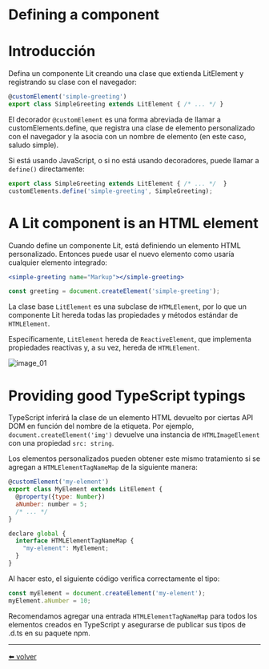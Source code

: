 # Defining a component

# Introducción

Defina un componente Lit creando una clase que extienda LitElement y registrando su clase con el navegador:

```jsx
@customElement('simple-greeting')
export class SimpleGreeting extends LitElement { /* ... */ }
```

El decorador `@customElement` es una forma abreviada de llamar a customElements.define, que registra una clase de elemento personalizado con el navegador y la asocia con un nombre de elemento (en este caso, saludo simple).

Si está usando JavaScript, o si no está usando decoradores, puede llamar a `define()` directamente:

```jsx
export class SimpleGreeting extends LitElement { /* ... */  }
customElements.define('simple-greeting', SimpleGreeting);
```

# A Lit component is an HTML element

Cuando define un componente Lit, está definiendo un elemento HTML personalizado. Entonces puede usar el nuevo elemento como usaría cualquier elemento integrado:

```jsx
<simple-greeting name="Markup"></simple-greeting>
```

```jsx
const greeting = document.createElement('simple-greeting');
```

La clase base `LitElement` es una subclase de `HTMLElement`, por lo que un componente Lit hereda todas las propiedades y métodos estándar de `HTMLElement`.

Específicamente, `LitElement` hereda de `ReactiveElement`, que implementa propiedades reactivas y, a su vez, hereda de `HTMLElement`.

![image_01]()

# Providing good TypeScript typings

TypeScript inferirá la clase de un elemento HTML devuelto por ciertas API DOM en función del nombre de la etiqueta. Por ejemplo, `document.createElement('img')` devuelve una instancia de `HTMLImageElement` con una propiedad `src: string`.

Los elementos personalizados pueden obtener este mismo tratamiento si se agregan a `HTMLElementTagNameMap` de la siguiente manera:

```jsx
@customElement('my-element')
export class MyElement extends LitElement {
  @property({type: Number})
  aNumber: number = 5;
  /* ... */
}

declare global {
  interface HTMLElementTagNameMap {
    "my-element": MyElement;
  }
}
```

Al hacer esto, el siguiente código verifica correctamente el tipo:

```jsx
const myElement = document.createElement('my-element');
myElement.aNumber = 10;
```

Recomendamos agregar una entrada `HTMLElementTagNameMap` para todos los elementos creados en TypeScript y asegurarse de publicar sus tipos de .d.ts en su paquete npm.

---
[⬅️ volver](https://github.com/VictorHugoAguilar/javascript-interview-questions-explained/blob/main/theory-lit-element/readme.md)
